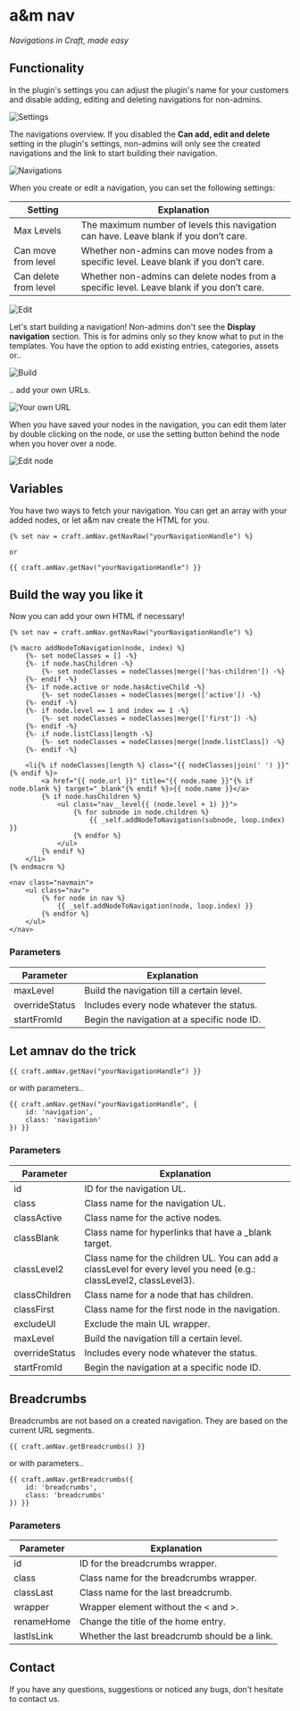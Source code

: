 # a&m nav

_Navigations in Craft, made easy_

## Functionality

In the plugin's settings you can adjust the plugin's name for your customers and disable adding, editing and deleting navigations for non-admins.

![Settings](https://raw.githubusercontent.com/am-impact/am-impact.github.io/master/img/readme/amnav/settings.jpg "Settings")

The navigations overview.
If you disabled the **Can add, edit and delete** setting in the plugin's settings, non-admins will only see the created navigations and the link to start building their navigation.

![Navigations](https://raw.githubusercontent.com/am-impact/am-impact.github.io/master/img/readme/amnav/menus.jpg "Navigations")

When you create or edit a navigation, you can set the following settings:

| Setting | Explanation |
| --------- | ----------- |
| Max Levels | The maximum number of levels this navigation can have. Leave blank if you don’t care. |
| Can move from level | Whether non-admins can move nodes from a specific level. Leave blank if you don’t care. |
| Can delete from level | Whether non-admins can delete nodes from a specific level. Leave blank if you don’t care. |

![Edit](https://raw.githubusercontent.com/am-impact/am-impact.github.io/master/img/readme/amnav/edit.jpg "Edit")

Let's start building a navigation!
Non-admins don't see the **Display navigation** section. This is for admins only so they know what to put in the templates.
You have the option to add existing entries, categories, assets or..

![Build](https://raw.githubusercontent.com/am-impact/am-impact.github.io/master/img/readme/amnav/build.jpg "Build")

.. add your own URLs.

![Your own URL](https://raw.githubusercontent.com/am-impact/am-impact.github.io/master/img/readme/amnav/own-url.jpg "Your own URL")

When you have saved your nodes in the navigation, you can edit them later by double clicking on the node, or use the setting button behind the node when you hover over a node.

![Edit node](https://raw.githubusercontent.com/am-impact/am-impact.github.io/master/img/readme/amnav/edit-page.jpg "Edit node")

## Variables

You have two ways to fetch your navigation. You can get an array with your added nodes, or let a&m nav create the HTML for you.

```
{% set nav = craft.amNav.getNavRaw("yourNavigationHandle") %}

or

{{ craft.amNav.getNav("yourNavigationHandle") }}
```

## Build the way you like it

Now you can add your own HTML if necessary!

```
{% set nav = craft.amNav.getNavRaw("yourNavigationHandle") %}

{% macro addNodeToNavigation(node, index) %}
    {%- set nodeClasses = [] -%}
    {%- if node.hasChildren -%}
        {%- set nodeClasses = nodeClasses|merge(['has-children']) -%}
    {%- endif -%}
    {%- if node.active or node.hasActiveChild -%}
        {%- set nodeClasses = nodeClasses|merge(['active']) -%}
    {%- endif -%}
    {%- if node.level == 1 and index == 1 -%}
        {%- set nodeClasses = nodeClasses|merge(['first']) -%}
    {%- endif -%}
    {%- if node.listClass|length -%}
        {%- set nodeClasses = nodeClasses|merge([node.listClass]) -%}
    {%- endif -%}

    <li{% if nodeClasses|length %} class="{{ nodeClasses|join(' ') }}"{% endif %}>
        <a href="{{ node.url }}" title="{{ node.name }}"{% if node.blank %} target="_blank"{% endif %}>{{ node.name }}</a>
        {% if node.hasChildren %}
            <ul class="nav__level{{ (node.level + 1) }}">
                {% for subnode in node.children %}
                    {{ _self.addNodeToNavigation(subnode, loop.index) }}
                {% endfor %}
            </ul>
        {% endif %}
    </li>
{% endmacro %}

<nav class="navmain">
    <ul class="nav">
        {% for node in nav %}
            {{ _self.addNodeToNavigation(node, loop.index) }}
        {% endfor %}
    </ul>
</nav>
```

### Parameters

| Parameter | Explanation |
| --------- | ----------- |
| maxLevel | Build the navigation till a certain level. |
| overrideStatus | Includes every node whatever the status. |
| startFromId | Begin the navigation at a specific node ID. |

## Let amnav do the trick

```
{{ craft.amNav.getNav("yourNavigationHandle") }}
```

or with parameters..

```
{{ craft.amNav.getNav("yourNavigationHandle", {
    id: 'navigation',
    class: 'navigation'
}) }}
```

### Parameters

| Parameter | Explanation |
| --------- | ----------- |
| id | ID for the navigation UL. |
| class | Class name for the navigation UL. |
| classActive | Class name for the active nodes. |
| classBlank | Class name for hyperlinks that have a _blank target. |
| classLevel2 | Class name for the children UL. You can add a classLevel for every level you need (e.g.: classLevel2, classLevel3). |
| classChildren | Class name for a node that has children. |
| classFirst | Class name for the first node in the navigation. |
| excludeUl | Exclude the main UL wrapper. |
| maxLevel | Build the navigation till a certain level. |
| overrideStatus | Includes every node whatever the status. |
| startFromId | Begin the navigation at a specific node ID. |

## Breadcrumbs

Breadcrumbs are not based on a created navigation. They are based on the current URL segments.

```
{{ craft.amNav.getBreadcrumbs() }}
```

or with parameters..

```
{{ craft.amNav.getBreadcrumbs({
    id: 'breadcrumbs',
    class: 'breadcrumbs'
}) }}
```

### Parameters

| Parameter | Explanation |
| --------- | ----------- |
| id | ID for the breadcrumbs wrapper. |
| class | Class name for the breadcrumbs wrapper. |
| classLast | Class name for the last breadcrumb. |
| wrapper | Wrapper element without the < and >. |
| renameHome | Change the title of the home entry. |
| lastIsLink | Whether the last breadcrumb should be a link. |

## Contact

If you have any questions, suggestions or noticed any bugs, don't hesitate to contact us.
